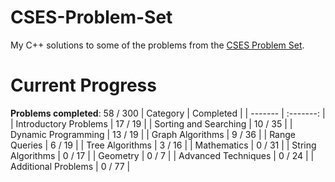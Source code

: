 # CSES-Problem-Set
My C++ solutions to some of the problems from the [CSES Problem Set](https://cses.fi/problemset/).

# Current Progress
**Problems completed**: 58 / 300
| Category | Completed |
| -------  | :-------: |
| Introductory Problems | 17 / 19 |
| Sorting and Searching | 10 / 35 |
| Dynamic Programming   | 13 / 19 |
| Graph Algorithms      | 9 / 36  |
| Range Queries         | 6 / 19  |
| Tree Algorithms       | 3 / 16  |
| Mathematics           | 0 / 31  |
| String Algorithms     | 0 / 17  |
| Geometry              | 0 / 7   |
| Advanced Techniques   | 0 / 24  |
| Additional Problems   | 0 / 77  |